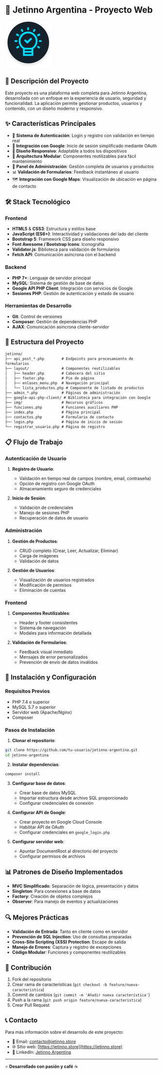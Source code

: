 # 🚀 Jetinno Argentina - Proyecto Web

![Jetinno Logo](img/virtud3.png)

## 📝 Descripción del Proyecto

Este proyecto es una plataforma web completa para Jetinno Argentina, desarrollada con un enfoque en la experiencia de usuario, seguridad y funcionalidad. La aplicación permite gestionar productos, usuarios y contenido, con un diseño moderno y responsivo.

## ✨ Características Principales

- 🔐 **Sistema de Autenticación**: Login y registro con validación en tiempo real
- 🔄 **Integración con Google**: Inicio de sesión simplificado mediante OAuth
- 📱 **Diseño Responsivo**: Adaptable a todos los dispositivos
- 🧩 **Arquitectura Modular**: Componentes reutilizables para fácil mantenimiento
- 👤 **Panel de Administración**: Gestión completa de usuarios y productos
- 📊 **Validación de Formularios**: Feedback instantáneo al usuario
- 🗺️ **Integración con Google Maps**: Visualización de ubicación en página de contacto

## 🛠️ Stack Tecnológico

### Frontend
- **HTML5** & **CSS3**: Estructura y estilos base
- **JavaScript (ES6+)**: Interactividad y validaciones del lado del cliente
- **Bootstrap 5**: Framework CSS para diseño responsivo
- **Font Awesome / Bootstrap Icons**: Iconografía
- **Validator.js**: Biblioteca para validación de formularios
- **Fetch API**: Comunicación asíncrona con el backend

### Backend
- **PHP 7+**: Lenguaje de servidor principal
- **MySQL**: Sistema de gestión de base de datos
- **Google API PHP Client**: Integración con servicios de Google
- **Sesiones PHP**: Gestión de autenticación y estado de usuario

### Herramientas de Desarrollo
- **Git**: Control de versiones
- **Composer**: Gestión de dependencias PHP
- **AJAX**: Comunicación asíncrona cliente-servidor

## 🔧 Estructura del Proyecto

```
jetinno/
├── api_post_*.php        # Endpoints para procesamiento de formularios
├── layout/               # Componentes reutilizables
│   ├── header.php        # Cabecera del sitio
│   ├── footer.php        # Pie de página
│   ├── enlases_menu.php  # Navegación principal
│   └── lista_productos.php # Componente de listado de productos
├── admin_*.php           # Páginas de administración
├── google-api-php-client/ # Biblioteca para integración con Google
├── img/                  # Recursos gráficos
├── funciones.php         # Funciones auxiliares PHP
├── index.php             # Página principal
├── contactos.php         # Formulario de contacto
├── login.php             # Página de inicio de sesión
└── registrar_usuario.php # Página de registro
```

## 📋 Flujo de Trabajo

### Autenticación de Usuario
1. **Registro de Usuario**:
   - Validación en tiempo real de campos (nombre, email, contraseña)
   - Opción de registro con Google OAuth
   - Almacenamiento seguro de credenciales

2. **Inicio de Sesión**:
   - Validación de credenciales
   - Manejo de sesiones PHP
   - Recuperación de datos de usuario

### Administración
1. **Gestión de Productos**:
   - CRUD completo (Crear, Leer, Actualizar, Eliminar)
   - Carga de imágenes
   - Validación de datos

2. **Gestión de Usuarios**:
   - Visualización de usuarios registrados
   - Modificación de permisos
   - Eliminación de cuentas

### Frontend
1. **Componentes Reutilizables**:
   - Header y footer consistentes
   - Sistema de navegación
   - Modales para información detallada

2. **Validación de Formularios**:
   - Feedback visual inmediato
   - Mensajes de error personalizados
   - Prevención de envío de datos inválidos

## 🚀 Instalación y Configuración

### Requisitos Previos
- PHP 7.4 o superior
- MySQL 5.7 o superior
- Servidor web (Apache/Nginx)
- Composer

### Pasos de Instalación

1. **Clonar el repositorio**:
```bash
git clone https://github.com/tu-usuario/jetinno-argentina.git
cd jetinno-argentina
```

2. **Instalar dependencias**:
```bash
composer install
```

3. **Configurar base de datos**:
   - Crear base de datos MySQL
   - Importar estructura desde archivo SQL proporcionado
   - Configurar credenciales de conexión

4. **Configurar API de Google**:
   - Crear proyecto en Google Cloud Console
   - Habilitar API de OAuth
   - Configurar credenciales en `google_login.php`

5. **Configurar servidor web**:
   - Apuntar DocumentRoot al directorio del proyecto
   - Configurar permisos de archivos

## 📊 Patrones de Diseño Implementados

- **MVC Simplificado**: Separación de lógica, presentación y datos
- **Singleton**: Para conexiones a base de datos
- **Factory**: Creación de objetos complejos
- **Observer**: Para manejo de eventos y actualizaciones

## 🔍 Mejores Prácticas

- **Validación de Entrada**: Tanto en cliente como en servidor
- **Prevención de SQL Injection**: Uso de consultas preparadas
- **Cross-Site Scripting (XSS) Protection**: Escape de salida
- **Manejo de Errores**: Captura y registro de excepciones
- **Código Modular**: Funciones y componentes reutilizables

## 🤝 Contribución

1. Fork del repositorio
2. Crear rama de características (`git checkout -b feature/nueva-caracteristica`)
3. Commit de cambios (`git commit -m 'Añadir nueva característica'`)
4. Push a la rama (`git push origin feature/nueva-caracteristica`)
5. Crear Pull Request

## 📞 Contacto

Para más información sobre el desarrollo de este proyecto:

- 📧 Email: [contacto@jetinno.store](mailto:contacto@jetinno.store)
- 🌐 Sitio web: [https://jetinno.store](https://jetinno.store)
- 📱 LinkedIn: [Jetinno Argentina](https://linkedin.com/in/jetinno-argentina)

---

⭐ **Desarrollado con pasión y café** ☕
